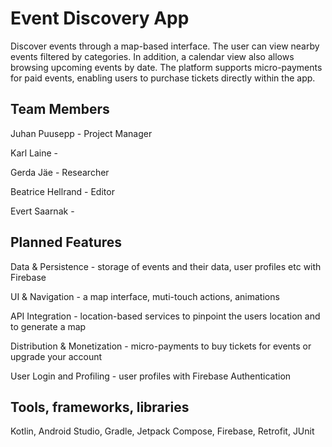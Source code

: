 # Event Discovery App
Discover events through a map-based interface. The user can view nearby events filtered by categories. In addition, a calendar view also allows browsing upcoming events by date. The platform supports micro-payments for paid events, enabling users to purchase tickets directly within the app. 
## Team Members
Juhan Puusepp - Project Manager

Karl Laine -

Gerda Jäe - Researcher

Beatrice Hellrand - Editor

Evert Saarnak -

## Planned Features
Data & Persistence - storage of events and their data, user profiles etc with Firebase

UI & Navigation - a map interface, muti-touch actions, animations

API Integration - location-based services to pinpoint the users location and to generate a map

Distribution & Monetization - micro-payments to buy tickets for events or upgrade your account

User Login and Profiling - user profiles with Firebase Authentication

## Tools, frameworks, libraries
Kotlin, Android Studio, Gradle, Jetpack Compose, Firebase, Retrofit, JUnit
